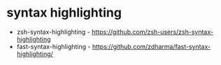 # syntax highlighting

* zsh-syntax-highlighting - <https://github.com/zsh-users/zsh-syntax-highlighting>
* fast-syntax-highlighting - <https://github.com/zdharma/fast-syntax-highlighting/>
